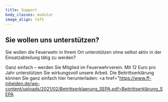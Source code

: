 ```yaml
---
title: Support
body_classes: modular
image_align: left
---
```


## Sie wollen uns unterstützen?
Sie wollen die Feuerwehr in Ihrem Ort unterstützen ohne selbst aktiv in der Einsatzabteilung tätig zu werden?

Ganz einfach – werden Sie Mitglied im Feuerwehrverein. Mit 12 Euro pro Jahr unterstützen Sie wirkungsvoll unsere Arbeit. Die Beitrittserklärung können Sie ganz einfach hier herunterladen:
<a href="https://www.ff-inheiden.de/wp-content/uploads/2021/02/Betrittserklaerung_SEPA.pdf>Beitrittserklärung_SEPA</a>
